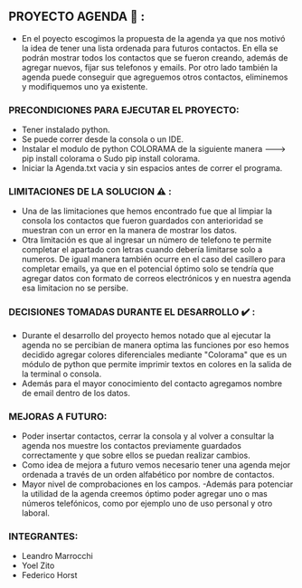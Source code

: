 ## PROYECTO AGENDA :notebook_with_decorative_cover: :

- En el poyecto escogimos la propuesta de la agenda ya que nos motivó la idea de tener una
lista ordenada para futuros contactos. En ella se podrán mostrar todos los contactos
que se fueron creando, además de agregar nuevos, fijar sus telefonos y emails. Por otro lado
también la agenda puede conseguir que agreguemos otros contactos, eliminemos y modifiquemos uno
ya existente.

### PRECONDICIONES PARA EJECUTAR EL PROYECTO:
- Tener instalado python.
- Se puede correr desde la consola o un IDE.
- Instalar el modulo de python COLORAMA de la siguiente manera ---> pip install colorama o Sudo pip install colorama.
- Iniciar la Agenda.txt vacia y sin espacios antes de correr el programa.

### LIMITACIONES DE LA SOLUCION :warning: :
- Una de las limitaciones que hemos encontrado fue que al limpiar la consola los contactos que
fueron guardados con anterioridad se muestran con un error en la manera de mostrar los datos.
- Otra limitación es que al ingresar un número de telefono te permite completar el apartado
con letras cuando debería limitarse solo a numeros. De igual manera también ocurre en
el caso del casillero para completar emails, ya que en el potencial óptimo solo se tendría que
agregar datos con formato de correos electrónicos y en nuestra agenda esa limitacion no se
persibe.

### DECISIONES TOMADAS DURANTE EL DESARROLLO :heavy_check_mark: :
- Durante el desarrollo del proyecto hemos notado que al ejecutar la agenda no se percibian
de manera optima las funciones por eso hemos decidido agregar colores diferenciales mediante
"Colorama" que es un módulo de python que permite imprimir textos en colores en la salida de la
terminal o consola.
- Además para el mayor conocimiento del contacto agregamos nombre de email dentro de los datos.

### MEJORAS A FUTURO:
- Poder insertar contactos, cerrar la consola y al volver a consultar la agenda nos muestre los contactos previamente guardados correctamente y que sobre ellos se puedan realizar cambios.
- Como idea de mejora a futuro vemos necesario tener una agenda mejor ordenada a través
de un orden alfabético por nombre de contactos.
- Mayor nivel de comprobaciones en los campos.
-Además para potenciar la utilidad de la agenda creemos óptimo poder agregar uno o mas
números telefónicos, como por ejemplo uno de uso personal y otro laboral.

### INTEGRANTES:
- Leandro Marrocchi
- Yoel Zito
- Federico Horst


